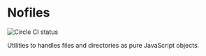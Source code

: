 # Nofiles

![Circle CI status](https://circleci.com/gh/fwouts/nofiles.svg?&style=shield)

Utilities to handles files and directories as pure JavaScript objects.
